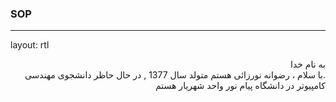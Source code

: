 ### SOP
----------
layout: rtl
<div dir="rtl">
به نام خدا
<br>
 .با سلام ، رضوانه نورزائی هستم متولد سال 1377 , در حال حاظر دانشجوی مهندسی کامپیوتر در دانشگاه پیام نور واحد شهریار هستم  
